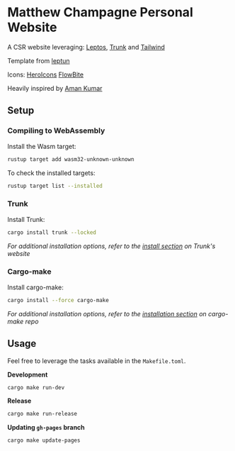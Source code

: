 # Matthew Champagne Personal Website

A CSR website leveraging:
[Leptos](https://github.com/leptos-rs/leptos),
[Trunk](https://github.com/trunk-rs/trunk) and
[Tailwind](https://github.com/tailwindlabs/tailwindcss)

Template from [leptun](https://github.com/lpnh/leptrun)

Icons:
[HeroIcons](https://heroicons.com/outline)
[FlowBite](https://flowbite.com/icons/)

Heavily inspired by [Aman Kumar](https://amankumar.ai/)

## Setup

### Compiling to WebAssembly

Install the Wasm target:

```sh
rustup target add wasm32-unknown-unknown
```

To check the installed targets:

```sh
rustup target list --installed
```

### Trunk

Install Trunk:

```sh
cargo install trunk --locked
```

_For additional installation options, refer to the [install
section](https://trunkrs.dev/#install) on Trunk's website_

### Cargo-make

Install cargo-make:

```sh
cargo install --force cargo-make
```

_For additional installation options, refer to the [installation
section](https://github.com/sagiegurari/cargo-make?tab=readme-ov-file#installation)
on cargo-make repo_

## Usage

Feel free to leverage the tasks available in the `Makefile.toml`.

**Development**

```sh
cargo make run-dev
```

**Release**

```sh
cargo make run-release
```

**Updating `gh-pages` branch**

```sh
cargo make update-pages
```
